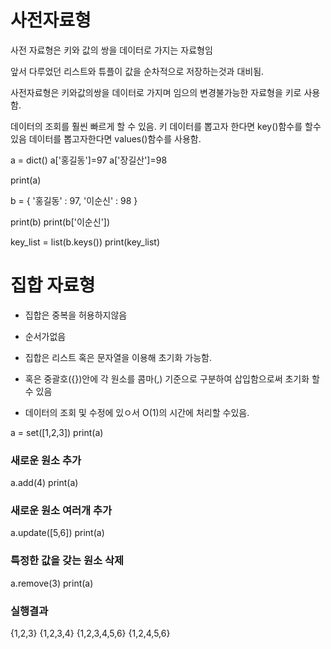 # 사전자료형
사전 자료형은 키와 값의 쌍을 데이터로 가지는 자료형임

앞서 다루었던 리스트와 튜플이 값을 순차적으로 저장하는것과 대비됨.

사전자료형은 키와값의쌍을 데이터로 가지며 임으의 변경불가능한 자료형을 키로 사용함.

데이터의 조회를 훨씬 빠르게 할 수 있음.
키 데이터를 뽑고자 한다면 key()함수를 할수있음
데이터를 뽑고자한다면 values()함수를 사용함.

a = dict()
a['홍길동']=97
a['장길산']=98

print(a)

b = {
    '홍길동' : 97,
    '이순신' : 98
}

print(b)
print(b['이순신'])

key_list =  list(b.keys())
print(key_list)

# 집합 자료형

* 집합은 중복을 허용하지않음
* 순서가없음

* 집합은 리스트 혹은 문자열을 이용해 초기화 가능함.

* 혹은 중괄호({})안에 각 원소를 콤마(,) 기준으로 구분하여 삽입함으로써 초기화 할 수 있음
* 데이터의 조회 및 수정에 있ㅇ서 O(1)의 시간에 처리할 수있음.

a = set([1,2,3])
print(a)

### 새로운 원소 추가
a.add(4)
print(a)

### 새로운 원소 여러개 추가
a.update([5,6])
print(a)

### 특정한 값을 갖는 원소 삭제
a.remove(3)
print(a)

### 실행결과

{1,2,3}
{1,2,3,4}
{1,2,3,4,5,6}
{1,2,4,5,6}